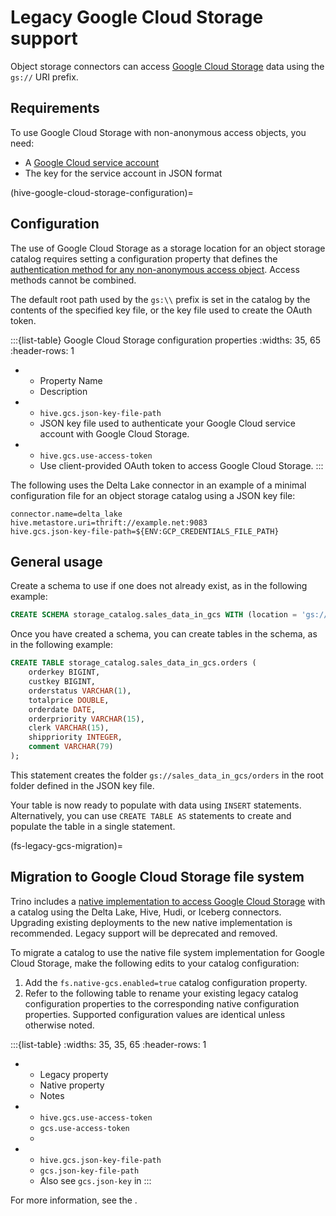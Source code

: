 # Legacy Google Cloud Storage support

Object storage connectors can access
[Google Cloud Storage](https://cloud.google.com/storage/) data using the
`gs://` URI prefix.

## Requirements

To use Google Cloud Storage with non-anonymous access objects, you need:

- A [Google Cloud service account](https://console.cloud.google.com/projectselector2/iam-admin/serviceaccounts)
- The key for the service account in JSON format

(hive-google-cloud-storage-configuration)=
## Configuration

The use of Google Cloud Storage as a storage location for an object storage
catalog requires setting a configuration property that defines the
[authentication method for any non-anonymous access object](https://cloud.google.com/storage/docs/authentication). Access methods cannot
be combined.

The default root path used by the `gs:\\` prefix is set in the catalog by the
contents of the specified key file, or the key file used to create the OAuth
token.

:::{list-table} Google Cloud Storage configuration properties
:widths: 35, 65
:header-rows: 1

* - Property Name
  - Description
* - `hive.gcs.json-key-file-path`
  - JSON key file used to authenticate your Google Cloud service account with
    Google Cloud Storage.
* - `hive.gcs.use-access-token`
  - Use client-provided OAuth token to access Google Cloud Storage.
:::

The following uses the Delta Lake connector in an example of a minimal
configuration file for an object storage catalog using a JSON key file:

```properties
connector.name=delta_lake
hive.metastore.uri=thrift://example.net:9083
hive.gcs.json-key-file-path=${ENV:GCP_CREDENTIALS_FILE_PATH}
```

## General usage

Create a schema to use if one does not already exist, as in the following
example:

```sql
CREATE SCHEMA storage_catalog.sales_data_in_gcs WITH (location = 'gs://example_location');
```

Once you have created a schema, you can create tables in the schema, as in the
following example:

```sql
CREATE TABLE storage_catalog.sales_data_in_gcs.orders (
    orderkey BIGINT,
    custkey BIGINT,
    orderstatus VARCHAR(1),
    totalprice DOUBLE,
    orderdate DATE,
    orderpriority VARCHAR(15),
    clerk VARCHAR(15),
    shippriority INTEGER,
    comment VARCHAR(79)
);
```

This statement creates the folder `gs://sales_data_in_gcs/orders` in the root
folder defined in the JSON key file.

Your table is now ready to populate with data using `INSERT` statements.
Alternatively, you can use `CREATE TABLE AS` statements to create and
populate the table in a single statement.

(fs-legacy-gcs-migration)=
## Migration to Google Cloud Storage file system

Trino includes a [native implementation to access Google Cloud
Storage](/object-storage/file-system-gcs) with a catalog using the Delta Lake,
Hive, Hudi, or Iceberg connectors. Upgrading existing deployments to the new
native implementation is recommended. Legacy support will be deprecated and
removed.

To migrate a catalog to use the native file system implementation for Google
Cloud Storage, make the following edits to your catalog configuration:

1. Add the `fs.native-gcs.enabled=true` catalog configuration property.
2. Refer to the following table to rename your existing legacy catalog
   configuration properties to the corresponding native configuration
   properties. Supported configuration values are identical unless otherwise
   noted.

  :::{list-table}
  :widths: 35, 35, 65
  :header-rows: 1
   * - Legacy property
     - Native property
     - Notes
   * - `hive.gcs.use-access-token`
     - `gcs.use-access-token`
     -
   * - `hive.gcs.json-key-file-path`
     - `gcs.json-key-file-path`
     - Also see `gcs.json-key` in [](/object-storage/file-system-gcs)
  :::

For more information, see the [](/object-storage/file-system-gcs).